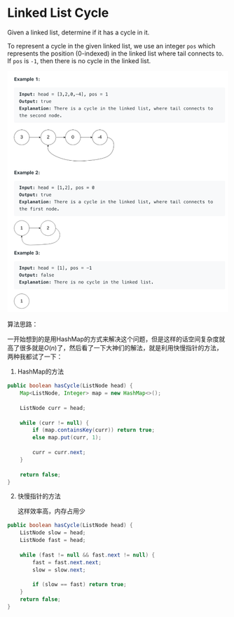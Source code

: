 
# Linked List Cycle

Given a linked list, determine if it has a cycle in it.

To represent a cycle in the given linked list, we use an integer `pos` which represents the position (0-indexed) in the linked list where tail connects to. If `pos` is `-1`, then there is no cycle in the linked list.

![](./5.png)

算法思路：

一开始想到的是用HashMap的方式来解决这个问题，但是这样的话空间复杂度就高了很多就是$O(n)$了，然后看了一下大神们的解法，就是利用快慢指针的方法，两种我都试了一下：

1. HashMap的方法

```java
public boolean hasCycle(ListNode head) {
    Map<ListNode, Integer> map = new HashMap<>();

    ListNode curr = head;

    while (curr != null) {
        if (map.containsKey(curr)) return true;
        else map.put(curr, 1);

        curr = curr.next;
    }

    return false;
}
```

2. 快慢指针的方法

   这样效率高，内存占用少

```java
public boolean hasCycle(ListNode head) {
    ListNode slow = head;
    ListNode fast = head;

    while (fast != null && fast.next != null) {
        fast = fast.next.next;
        slow = slow.next;
        
        if (slow == fast) return true;
    }
    return false;
}
```
